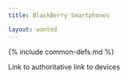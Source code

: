 ```yaml
---
title: BlackBerry Smartphones

layout: wanted
---
```

{% include common-defs.md %}

Link to authoritative link to devices